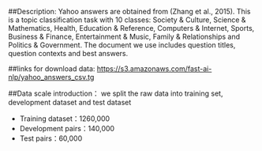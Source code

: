 ##Description: 
Yahoo answers are obtained from (Zhang et al., 2015). This is a topic classification task with 10 classes: Society & Culture, 
Science & Mathematics, Health, Education & Reference, Computers & Internet, Sports, Business & Finance, Entertainment & Music, 
Family & Relationships and Politics & Government. The document we use includes question titles, question contexts and best answers.

##links for download data: 
https://s3.amazonaws.com/fast-ai-nlp/yahoo_answers_csv.tg

##Data scale introduction：
we split the raw data into training set, development dataset and test dataset
- Training dataset：1260,000
- Development pairs：140,000
- Test pairs：60,000

 

